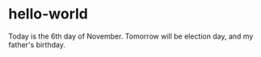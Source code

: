 # hello-world
Today is the 6th day of November.  Tomorrow will be election day, and my father's birthday.  
